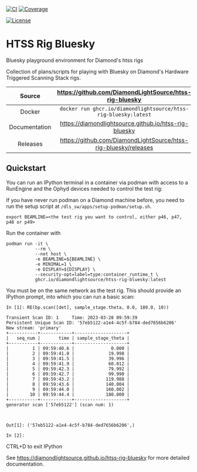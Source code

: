 [![CI](https://github.com/DiamondLightSource/htss-rig-bluesky/actions/workflows/ci.yml/badge.svg)](https://github.com/DiamondLightSource/htss-rig-bluesky/actions/workflows/ci.yml)
[![Coverage](https://codecov.io/gh/DiamondLightSource/htss-rig-bluesky/branch/main/graph/badge.svg)](https://codecov.io/gh/DiamondLightSource/htss-rig-bluesky)

[![License](https://img.shields.io/badge/License-Apache%202.0-blue.svg)](https://www.apache.org/licenses/LICENSE-2.0)

# HTSS Rig Bluesky

Bluesky playground environment for Diamond's htss rigs

Collection of plans/scripts for playing with Bluesky on Diamond's Hardware Triggered Scanning Stack rigs.

Source          | <https://github.com/DiamondLightSource/htss-rig-bluesky>
:---:           | :---:
Docker          | `docker run ghcr.io/diamondlightsource/htss-rig-bluesky:latest`
Documentation   | <https://diamondlightsource.github.io/htss-rig-bluesky>
Releases        | <https://github.com/DiamondLightSource/htss-rig-bluesky/releases>

## Quickstart

You can run an IPython terminal in a container via podman with access to a RunEngine 
and the Ophyd devices needed to control the test rig:

If you have never run podman on a Diamond machine before, you need to run the setup script at `/dls_sw/apps/setup-podman/setup.sh`.

```shell
export BEAMLINE=<the test rig you want to control, either p46, p47, p48 or p49>
```

Run the container with

```shell
podman run -it \
           --rm \
           --net host \
           -e BEAMLINE=${BEAMLINE} \
           -e MINIMAL=1 \
           -e DISPLAY=${DISPLAY} \
           --security-opt=label=type:container_runtime_t \
           ghcr.io/diamondlightsource/htss-rig-bluesky:latest

```

You must be on the same network as the test rig. This should provide an IPython prompt, into which you can run a basic scan:

```ipython
In [1]: RE(bp.scan([det], sample_stage.theta, 0.0, 180.0, 10))

Transient Scan ID: 1     Time: 2023-03-28 09:59:39
Persistent Unique Scan ID: '57eb5122-a1e4-4c5f-b784-ded7656b6206'
New stream: 'primary'
+-----------+------------+--------------------+
|   seq_num |       time | sample_stage_theta |
+-----------+------------+--------------------+
|         1 | 09:59:40.6 |              0.000 |
|         2 | 09:59:41.0 |             19.998 |
|         3 | 09:59:41.5 |             39.996 |
|         4 | 09:59:41.9 |             60.012 |
|         5 | 09:59:42.3 |             79.992 |
|         6 | 09:59:42.7 |             99.990 |
|         7 | 09:59:43.2 |            119.988 |
|         8 | 09:59:43.6 |            140.004 |
|         9 | 09:59:44.0 |            160.002 |
|        10 | 09:59:44.4 |            180.000 |
+-----------+------------+--------------------+
generator scan ['57eb5122'] (scan num: 1)



Out[1]: ('57eb5122-a1e4-4c5f-b784-ded7656b6206',)

In [2]: 
```

CTRL+D to exit IPython

<!-- README only content. Anything below this line won't be included in index.md -->

See https://diamondlightsource.github.io/htss-rig-bluesky for more detailed documentation.
